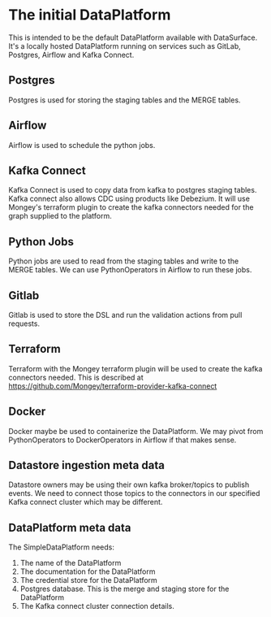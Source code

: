 # The initial DataPlatform

This is intended to be the default DataPlatform available with DataSurface. It's a locally hosted DataPlatform running on services such as GitLab, Postgres, Airflow and Kafka Connect.

## Postgres

Postgres is used for storing the staging tables and the MERGE tables.

## Airflow

Airflow is used to schedule the python jobs.

## Kafka Connect

Kafka Connect is used to copy data from kafka to postgres staging tables. Kafka connect also allows CDC using products like Debezium. It will use
Mongey's terraform plugin to create the kafka connectors needed for the graph supplied to the platform.

## Python Jobs

Python jobs are used to read from the staging tables and write to the MERGE tables. We can use PythonOperators in Airflow to run these jobs.

## Gitlab

Gitlab is used to store the DSL and run the validation actions from pull requests.

## Terraform

Terraform with the Mongey terraform plugin will be used to create the kafka connectors needed. This is described at <https://github.com/Mongey/terraform-provider-kafka-connect>

## Docker

Docker maybe be used to containerize the DataPlatform. We may pivot from PythonOperators to DockerOperators in Airflow if that makes sense.

## Datastore ingestion meta data

Datastore owners may be using their own kafka broker/topics to publish events. We need to connect those topics to the connectors in our specified
Kafka connect cluster which may be different.

## DataPlatform meta data

The SimpleDataPlatform needs:

1. The name of the DataPlatform
2. The documentation for the DataPlatform
3. The credential store for the DataPlatform
4. Postgres database. This is the merge and staging store for the DataPlatform
5. The Kafka connect cluster connection details.
